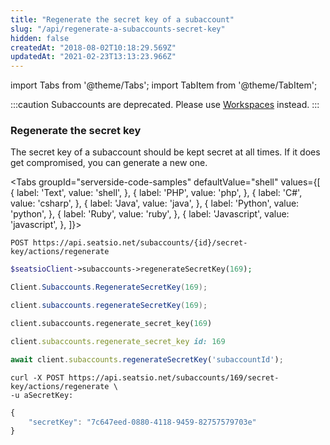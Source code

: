 ```yaml
---
title: "Regenerate the secret key of a subaccount"
slug: "/api/regenerate-a-subaccounts-secret-key"
hidden: false
createdAt: "2018-08-02T10:18:29.569Z"
updatedAt: "2021-02-23T13:13:23.966Z"
---
```


import Tabs from '@theme/Tabs';
import TabItem from '@theme/TabItem';


:::caution 
Subaccounts are deprecated. Please use [Workspaces](/docs/api/workspaces)  instead.
:::

### Regenerate the secret key

The secret key of a subaccount should be kept secret at all times. If it does get compromised, you can generate a new one. 



<Tabs 
  groupId="serverside-code-samples"
  defaultValue="shell"
  values={[
{ label: 'Text', value: 'shell', },
{ label: 'PHP', value: 'php', },
{ label: 'C#', value: 'csharp', },
{ label: 'Java', value: 'java', },
{ label: 'Python', value: 'python', },
{ label: 'Ruby', value: 'ruby', },
{ label: 'Javascript', value: 'javascript', },
]}>
<TabItem value='shell'>

```shell
POST https://api.seatsio.net/subaccounts/{id}/secret-key/actions/regenerate
```

</TabItem>
<TabItem value='php'>

```php
$seatsioClient->subaccounts->regenerateSecretKey(169);
```

</TabItem>
<TabItem value='csharp'>

```csharp
Client.Subaccounts.RegenerateSecretKey(169);
```

</TabItem>
<TabItem value='java'>

```java
client.subaccounts.regenerateSecretKey(169);
```

</TabItem>
<TabItem value='python'>

```python
client.subaccounts.regenerate_secret_key(169)
```

</TabItem>
<TabItem value='ruby'>

```ruby
client.subaccounts.regenerate_secret_key id: 169
```

</TabItem>
<TabItem value='javascript'>

```javascript
await client.subaccounts.regenerateSecretKey('subaccountId');
```

</TabItem>
</Tabs>





```shell
curl -X POST https://api.seatsio.net/subaccounts/169/secret-key/actions/regenerate \
-u aSecretKey:
```



```javascript
{
    "secretKey": "7c647eed-0880-4118-9459-82757579703e"
}
```

